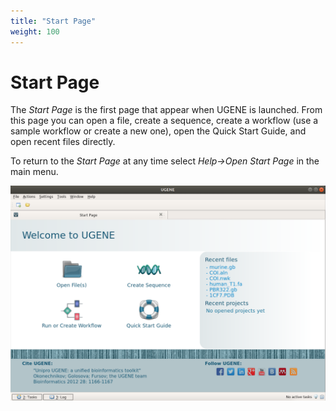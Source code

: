 ```yaml
---
title: "Start Page"
weight: 100
---
```



# Start Page

The _Start Page_ is the first page that appear when UGENE is launched. From this page you can open a file, create a sequence, create a workflow (use a sample workflow or create a new one), open the Quick Start Guide, and open recent files directly.

To return to the _Start Page_ at any time select _Help->Open Start Page_ in the main menu.


![](/images/65929260/65929261.png)
